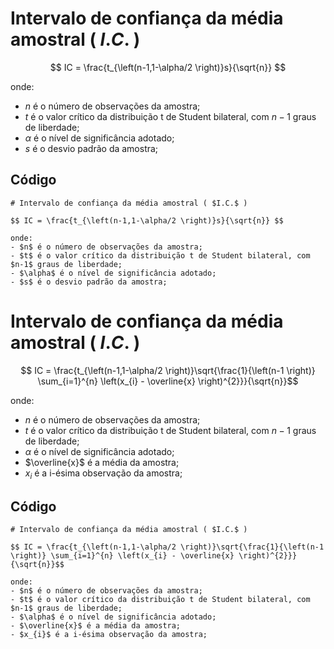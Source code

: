 # Intervalo de confiança da média amostral ( $I.C.$ )

$$ IC = \frac{t_{\left(n-1,1-\alpha/2 \right)}s}{\sqrt{n}} $$

onde:
- $n$ é o número de observações da amostra;
- $t$ é o valor crítico da distribuição t de Student bilateral, com $n-1$ graus de liberdade;
- $\alpha$ é o nível de significância adotado;
- $s$ é o desvio padrão da amostra;

## Código

```
# Intervalo de confiança da média amostral ( $I.C.$ )

$$ IC = \frac{t_{\left(n-1,1-\alpha/2 \right)}s}{\sqrt{n}} $$

onde:
- $n$ é o número de observações da amostra;
- $t$ é o valor crítico da distribuição t de Student bilateral, com $n-1$ graus de liberdade;
- $\alpha$ é o nível de significância adotado;
- $s$ é o desvio padrão da amostra;
```

# Intervalo de confiança da média amostral ( $I.C.$ )

$$ IC = \frac{t_{\left(n-1,1-\alpha/2 \right)}\sqrt{\frac{1}{\left(n-1 \right)} \sum_{i=1}^{n} \left(x_{i} - \overline{x} \right)^{2}}}{\sqrt{n}}$$

onde:
- $n$ é o número de observações da amostra;
- $t$ é o valor crítico da distribuição t de Student bilateral, com $n-1$ graus de liberdade;
- $\alpha$ é o nível de significância adotado;
- $\overline{x}$ é a média da amostra;
- $x_{i}$ é a i-ésima observação da amostra;

## Código

```
# Intervalo de confiança da média amostral ( $I.C.$ )

$$ IC = \frac{t_{\left(n-1,1-\alpha/2 \right)}\sqrt{\frac{1}{\left(n-1 \right)} \sum_{i=1}^{n} \left(x_{i} - \overline{x} \right)^{2}}}{\sqrt{n}}$$

onde:
- $n$ é o número de observações da amostra;
- $t$ é o valor crítico da distribuição t de Student bilateral, com $n-1$ graus de liberdade;
- $\alpha$ é o nível de significância adotado;
- $\overline{x}$ é a média da amostra;
- $x_{i}$ é a i-ésima observação da amostra;
```